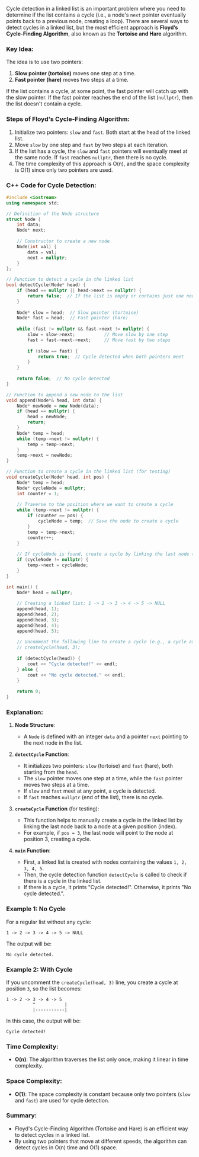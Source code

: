 Cycle detection in a linked list is an important problem where you need to determine if the list contains a cycle (i.e., a node's `next` pointer eventually points back to a previous node, creating a loop). There are several ways to detect cycles in a linked list, but the most efficient approach is **Floyd’s Cycle-Finding Algorithm**, also known as the **Tortoise and Hare** algorithm. 

### Key Idea:
The idea is to use two pointers:
1. **Slow pointer (tortoise)** moves one step at a time.
2. **Fast pointer (hare)** moves two steps at a time.

If the list contains a cycle, at some point, the fast pointer will catch up with the slow pointer. If the fast pointer reaches the end of the list (`nullptr`), then the list doesn't contain a cycle.

### Steps of Floyd's Cycle-Finding Algorithm:
1. Initialize two pointers: `slow` and `fast`. Both start at the head of the linked list.
2. Move `slow` by one step and `fast` by two steps at each iteration.
3. If the list has a cycle, the `slow` and `fast` pointers will eventually meet at the same node. If `fast` reaches `nullptr`, then there is no cycle.
4. The time complexity of this approach is O(n), and the space complexity is O(1) since only two pointers are used.

### C++ Code for Cycle Detection:

```cpp
#include <iostream>
using namespace std;

// Definition of the Node structure
struct Node {
    int data;
    Node* next;
    
    // Constructor to create a new node
    Node(int val) {
        data = val;
        next = nullptr;
    }
};

// Function to detect a cycle in the linked list
bool detectCycle(Node* head) {
    if (head == nullptr || head->next == nullptr) {
        return false;  // If the list is empty or contains just one node, no cycle.
    }
    
    Node* slow = head;  // Slow pointer (tortoise)
    Node* fast = head;  // Fast pointer (hare)
    
    while (fast != nullptr && fast->next != nullptr) {
        slow = slow->next;           // Move slow by one step
        fast = fast->next->next;     // Move fast by two steps
        
        if (slow == fast) {
            return true;  // Cycle detected when both pointers meet
        }
    }
    
    return false;  // No cycle detected
}

// Function to append a new node to the list
void append(Node*& head, int data) {
    Node* newNode = new Node(data);
    if (head == nullptr) {
        head = newNode;
        return;
    }
    Node* temp = head;
    while (temp->next != nullptr) {
        temp = temp->next;
    }
    temp->next = newNode;
}

// Function to create a cycle in the linked list (for testing)
void createCycle(Node* head, int pos) {
    Node* temp = head;
    Node* cycleNode = nullptr;
    int counter = 1;
    
    // Traverse to the position where we want to create a cycle
    while (temp->next != nullptr) {
        if (counter == pos) {
            cycleNode = temp;  // Save the node to create a cycle
        }
        temp = temp->next;
        counter++;
    }
    
    // If cycleNode is found, create a cycle by linking the last node to it
    if (cycleNode != nullptr) {
        temp->next = cycleNode;
    }
}

int main() {
    Node* head = nullptr;
    
    // Creating a linked list: 1 -> 2 -> 3 -> 4 -> 5 -> NULL
    append(head, 1);
    append(head, 2);
    append(head, 3);
    append(head, 4);
    append(head, 5);
    
    // Uncomment the following line to create a cycle (e.g., a cycle at position 3)
    // createCycle(head, 3);
    
    if (detectCycle(head)) {
        cout << "Cycle detected!" << endl;
    } else {
        cout << "No cycle detected." << endl;
    }
    
    return 0;
}
```

### Explanation:

1. **Node Structure**: 
   - A `Node` is defined with an integer `data` and a pointer `next` pointing to the next node in the list.

2. **`detectCycle` Function**:
   - It initializes two pointers: `slow` (tortoise) and `fast` (hare), both starting from the `head`.
   - The `slow` pointer moves one step at a time, while the `fast` pointer moves two steps at a time.
   - If `slow` and `fast` meet at any point, a cycle is detected.
   - If `fast` reaches `nullptr` (end of the list), there is no cycle.

3. **`createCycle` Function** (for testing):
   - This function helps to manually create a cycle in the linked list by linking the last node back to a node at a given position (index).
   - For example, if `pos = 3`, the last node will point to the node at position 3, creating a cycle.

4. **`main` Function**:
   - First, a linked list is created with nodes containing the values `1, 2, 3, 4, 5`.
   - Then, the cycle detection function `detectCycle` is called to check if there is a cycle in the linked list.
   - If there is a cycle, it prints "Cycle detected!". Otherwise, it prints "No cycle detected.".

### Example 1: No Cycle
For a regular list without any cycle:

```
1 -> 2 -> 3 -> 4 -> 5 -> NULL
```

The output will be:

```
No cycle detected.
```

### Example 2: With Cycle
If you uncomment the `createCycle(head, 3)` line, you create a cycle at position `3`, so the list becomes:

```
1 -> 2 -> 3 -> 4 -> 5
          ^           |
          |-----------|
```

In this case, the output will be:

```
Cycle detected!
```

### Time Complexity:
- **O(n)**: The algorithm traverses the list only once, making it linear in time complexity.

### Space Complexity:
- **O(1)**: The space complexity is constant because only two pointers (`slow` and `fast`) are used for cycle detection.

### Summary:
- Floyd's Cycle-Finding Algorithm (Tortoise and Hare) is an efficient way to detect cycles in a linked list.
- By using two pointers that move at different speeds, the algorithm can detect cycles in O(n) time and O(1) space.